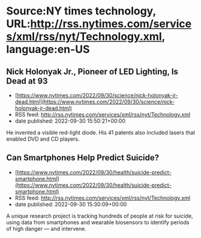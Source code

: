 # Source:NY times technology, URL:http://rss.nytimes.com/services/xml/rss/nyt/Technology.xml, language:en-US

## Nick Holonyak Jr., Pioneer of LED Lighting, Is Dead at 93
 - [https://www.nytimes.com/2022/09/30/science/nick-holonyak-jr-dead.html](https://www.nytimes.com/2022/09/30/science/nick-holonyak-jr-dead.html)
 - RSS feed: http://rss.nytimes.com/services/xml/rss/nyt/Technology.xml
 - date published: 2022-09-30 15:50:21+00:00

He invented a visible red-light diode. His 41 patents also included lasers that enabled DVD and CD players.

## Can Smartphones Help Predict Suicide?
 - [https://www.nytimes.com/2022/09/30/health/suicide-predict-smartphone.html](https://www.nytimes.com/2022/09/30/health/suicide-predict-smartphone.html)
 - RSS feed: http://rss.nytimes.com/services/xml/rss/nyt/Technology.xml
 - date published: 2022-09-30 15:30:09+00:00

A unique research project is tracking hundreds of people at risk for suicide, using data from smartphones and wearable biosensors to identify periods of high danger — and intervene.

